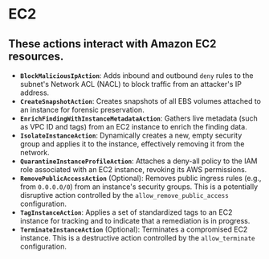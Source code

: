 # EC2

## These actions interact with Amazon EC2 resources.

* **`BlockMaliciousIpAction`**: Adds inbound and outbound `deny` rules to the subnet's Network ACL (NACL) to block traffic from an attacker's IP address.
* **`CreateSnapshotAction`**: Creates snapshots of all EBS volumes attached to an instance for forensic preservation.
* **`EnrichFindingWithInstanceMetadataAction`**: Gathers live metadata (such as VPC ID and tags) from an EC2 instance to enrich the finding data.
* **`IsolateInstanceAction`**: Dynamically creates a new, empty security group and applies it to the instance, effectively removing it from the network.
* **`QuarantineInstanceProfileAction`**: Attaches a deny-all policy to the IAM role associated with an EC2 instance, revoking its AWS permissions.
* **`RemovePublicAccessAction`** (Optional): Removes public ingress rules (e.g., from `0.0.0.0/0`) from an instance's security groups. This is a potentially disruptive action controlled by the `allow_remove_public_access` configuration.
* **`TagInstanceAction`**: Applies a set of standardized tags to an EC2 instance for tracking and to indicate that a remediation is in progress.
* **`TerminateInstanceAction`** (Optional): Terminates a compromised EC2 instance. This is a destructive action controlled by the `allow_terminate` configuration.
